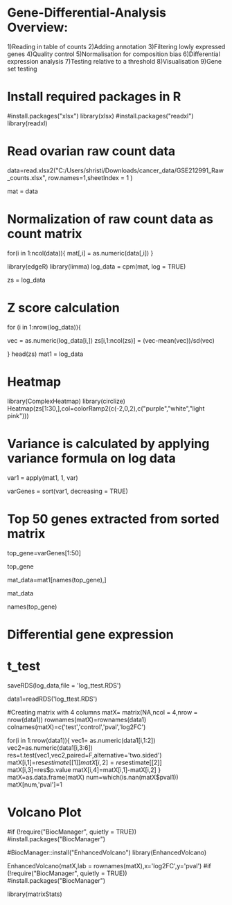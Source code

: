 # Gene-Differential-Analysis Overview:
1)Reading in table of counts
2)Adding annotation
3)Filtering lowly expressed genes
4)Quality control
5)Normalisation for composition bias
6)Differential expression analysis
7)Testing relative to a threshold
8)Visualisation
9)Gene set testing

# Install required packages in R
#install.packages("xlsx")
library(xlsx)
#install.packages("readxl")
library(readxl)

# Read ovarian raw count data
data=read.xlsx2("C:/Users/shristi/Downloads/cancer_data/GSE212991_Raw_counts.xlsx", row.names=1,sheetIndex = 1  )

mat = data

# Normalization of raw count data as count matrix

for(i in 1:ncol(data)){
  mat[,i] = as.numeric(data[,i])
}

library(edgeR)
library(limma)
log_data = cpm(mat, log = TRUE)

zs = log_data

# Z score calculation

for (i in 1:nrow(log_data)){
  
  vec = as.numeric(log_data[i,])
  zs[i,1:ncol(zs)] = (vec-mean(vec))/sd(vec)
  
}
head(zs)
mat1 = log_data

# Heatmap
library(ComplexHeatmap)
library(circlize)
Heatmap(zs[1:30,],col=colorRamp2(c(-2,0,2),c("purple","white","light pink")))

# Variance is calculated by applying variance formula on log data

var1 = apply(mat1, 1, var)

varGenes = sort(var1, decreasing = TRUE)

# Top 50 genes extracted from sorted matrix

top_gene=varGenes[1:50]

top_gene

mat_data=mat1[names(top_gene),]

mat_data

names(top_gene)

# Differential gene expression
# t_test

saveRDS(log_data,file = 'log_ttest.RDS')

data1=readRDS('log_ttest.RDS')

#Creating matrix with 4 columns
matX= matrix(NA,ncol = 4,nrow = nrow(data1))
rownames(matX)=rownames(data1)
colnames(matX)=c('test','control','pval','log2FC')

for(i in 1:nrow(data1)){
vec1= as.numeric(data1[i,1:2])
vec2=as.numeric(data1[i,3:6])
res=t.test(vec1,vec2,paired=F,alternative='two.sided')
matX[i,1]=res$estimate[[1]]
matX[i,2]=res$estimate[[2]]
matX[i,3]=res$p.value
matX[i,4]=matX[i,1]-matX[i,2]
}
matX=as.data.frame(matX)
num=which(is.nan(matX$pval1))
matX[num,'pval']=1

# Volcano Plot
#if (!require("BiocManager", quietly = TRUE))
  #install.packages("BiocManager")

#BiocManager::install("EnhancedVolcano")
library(EnhancedVolcano)

EnhancedVolcano(matX,lab = rownames(matX),x='log2FC',y='pval')
#if (!require("BiocManager", quietly = TRUE))
 #install.packages("BiocManager")

library(matrixStats)
